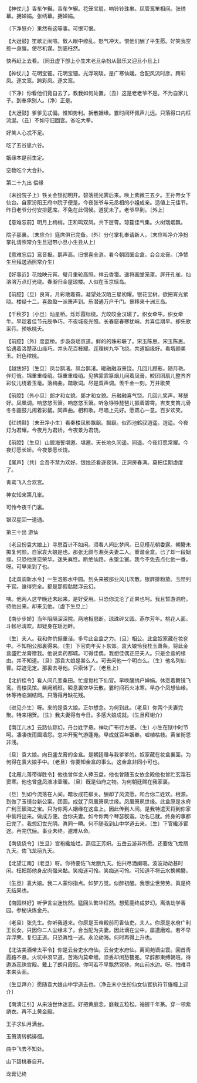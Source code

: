<!-- { "loadSidebar": true } -->
【神仗儿】香车乍辗。香车乍辗。花笼宝扇。响铃铃珠串。凤管鸾笙相间。张绣幕。拥婵娟。张绣幕。拥婵娟。

〔下净怒介〕果然有这等事。可恨可恨。 

【大迓鼓】笙歌正闹喧。敎人眼中缭乱。怒气冲天。恨他们酬了平生愿。好笑我空惹一身膻。使尽机谋。到底枉然。

快再赶上去看。〔同丑虚下卽上小生末老旦杂扮从鼓乐又迎旦小旦上〕 

【神仗儿】花明宝钿。花明宝钿。光浮琬琰。是广寒仙媛。合配风流时彦。跨彩凤。逐文鸾。跨彩凤。逐文鸾。

〔下净〕你看他们竟自去了。教我如何处置。〔丑〕这是老老爷不是。不为自家儿子。到奉承别人。〔净〕正是。 

【大迓鼓】爹爹见忒偏。惟知势利。拆散姻缘。霎时间环佩声儿远。只落得口内枉流涎。〔丑〕不如守旧回宫。省吃大拳。

好笑人心忒不足。



吃了五谷思六谷。

姻缘本是前生定。



空敎吃个大合扑。 

第二十九出
偿缘

〔末扮院子上〕铁关金锁彻明开。碧落摇光霁后来。唤上紫微三五夕。王孙帝女下仙台。自家汾阳王府中院子便是。今夜张爷与元丞相的小姐成亲。适値上元佳节。昨日老爷分付安排筵席。不免在此伺候。道犹未了。老爷早到。〔外上〕 

【意难忘前】明月上梅梢。正和鸣双凤。共下层霄。琼筵佳气集。火树瑞烟飘。

院子那裏。〔末应介〕筵席俱已完备。〔外〕分付掌礼奉请新人。〔末应叫净介净扮掌礼请照常介生旦冠带小旦小生丑从上〕 

【意难忘后】鸾音报。鹊声高。旧恨喜全消。看今朝团圞金盒。会合龙膏。〔净赞生旦拜送酒照常介生〕 

【好事近】花烛映元宵。璧月重轮高照。祥云香霭。遥将画堂笼罩。屛开孔雀。灿溶溶万点灯光绕。春渐归金屋琼楼。人似在玉京瑶岛。

【前腔】〔旦〕良宵。月彩散璇霄。凝望处汉陌三星初耀。银花宝树。欲把宵光萦晓。楼疑十二。喜盈盈一派箫声到。乐潜通万户千门。景移来十洲三岛。

【千秋岁】〔小旦〕灿星桥。烁烁霞标绕。光皎皎金汉塡了。织女牵牛。织女牵牛。早趁着佳节元辰争巧。不夜城夜光照。长春窟春寒犹峭。共喜佳期早。却先歌采荇。预咏桃夭。

【前腔】〔外〕度蓝桥。步袅袅瑶京道。鲜的的珠彩联了。宋玉陈思。宋玉陈思。恰遇着洛楚巫山缘巧。并头花百枝耀。连理树九华飞绕。共道姻缘好。看壻颜美玉。妇色秾桃。

【越恁好】〔生旦〕凤台鹊渚。凤台鹊渚。暖融融淑景饶。几回儿顾影。随月艳。伴灯俏。锦重重绛绡。锦重重绛绡。见拂霏霏篆烟儿间着凤膏。皎团团扇儿整齐齐彩仗儿绕着玉毫。落梅曲。踏歌词。尽是双声调。羡千金一刻。万井歌笑

【前腔】〔外小旦〕郞才和女貌。郞才和女貌。乐融融喜气饶。几回儿笑声。琴瑟好。凤凰调。响悠悠玉箫。响悠悠玉箫。听急铮铮琵琶儿振着碧霄。吉支支笛儿骨冬冬画鼓儿闹着彩鳌。同声曲。相和歌。尽唱上元好。愿双心一意。百岁欢笑。

【红绣鞋】〔末丑净小生〕看秦楼凤影飘飖。飘飖。似西池鹤驭逍遥。逍遥。今夜灯为君耀。今夜月为君娇。今夜景为君饶。

【前腔】〔生旦〕山盟海誓堪邀。堪邀。天长地久同遥。同遥。今夜灯愿常耀。今夜灯愿长娇。今夜景愿长饶。

【尾声】〔共〕金吾不禁为欢好。银烛还看逐夜销。正洞房春满。莫把佳期虚度了。

靑鸾飞入合欢宫。



神女知来第几峯。

可怜今夜千门裏。



银汉星回一道通。 

第三十出
游仙

〔老旦扮袁大娘上〕寻思百计不如闲。须看人间比梦间。已见槿花朝委露。朝簪未掷复何颜。自家袁大娘是也。那张无颇与湘英夫妻二人。重谐金盒。已了却一段姻缘。只恐他贪恋荣华。迷失眞性。断绝仙路。永堕尘寰。我今不免去点化他一番。呀。可早来到了也。 

【北双调新水令】一生泡影水中圆。到头来被那业风儿吹散。银屛排粉黛。玉陛列千官。谁得完全。都是那假骷髅浮云幻。

咦。他两人这早晚还未起来。是好受用。只恐你沈沦了正果也呵。我且暂游洞府。待他出来。却来见他。〔虚下生旦上〕 

【南步步娇】当年阻隔深深院。两地相思断。琼珠碎又圆。燕尔芳年。桃花人面。斗帐尽淸欢。却疑身在瑶池畔。

〔生〕夫人。我和你伉俪重谐。多亏此金盒之力。〔旦〕相公。此盒奴家藏在妆奁中。不知相公那裏得来。〔生〕下官向年买卜东郊。袁大娘怜我桂玉萧条。将此金盒盛贮龙膏赠我。他说卖药都城。可得佳偶。我想佳偶正应夫人。只是金盒的缘由。并不知道。〔旦〕那袁大娘是甚么人。可去问他一个明白么。〔生〕他名列仙曹。踪迹无定。那裏去寻他。只索休了。〔老旦上〕 

【北折桂令】看人间几变桑田。忙提觉柱下仙官。早唤醒绣户婵娟。休恋着舞镜飞鸾。靑楼凤馆。紫阙鹓班。瞬息裏空华云散。霎时间石火冰寒。早办个凤想仙缘。休等待临渊结网。只落得月缺花残。

〔进见介生〕呀。来的是袁大娘。正尔想念。为何到此。〔老旦〕你两个夫妻完聚。特来相贺。〔生〕我夫妻得有今日。多感大娘成就。〔生旦拜谢介〕 

【南江儿水】云路仙踪幻。丹台姓字悬。神功广布行方便。〔生〕小生在狱中时节呵。凄凄夜雨圜墙怨。忽冲开寃气游蓬苑。早成就百年姻眷。嘘植枯枝。黄雀衔恩非浅。

〔旦〕袁大娘。向日盛龙膏的金盒。是朝廷赠与我爹爹的。奴家藏在妆盒裏面。为何得在袁大娘手中。〔老旦〕你要知金盒的事么。这金盒非同小可也。 

【北雁儿落带得胜令】他也曾伴金人捧玉盘。他也曾随玉女依金殿他也曾贮玄霜石窦寒。他也曾盛凤液冰壶暖。〔旦〕旣是仙府之物。为何朝廷赐在我家裏。 

〔旦〕到如今流落在人间。暗妆成花柳关。酬却了风流愿。和合你二姓欢。根源。到做了玉镜台新公案。团圆。成就了凤凰箫夙世缘。凤凰箫夙世缘。此盒原是水府广利王鎭海之宝。只为你两人姻缘在这盒上。因此传到人间。是我特遣天将到你家中偷将出来。做成方便。合你夫妻。如今你两个琴瑟旣谐。功名已就。终身的事都已完了。我想幻世光阴。眞同一瞬。何不随我到山中学道去来。〔生〕下官纔涉宦途。再完伉俪。事业未终。遽难从命。 

【南侥侥令】〔生旦〕宫袍纔灿烂。燕侣正芳姸。五岳云游非所愿。还要佐飞龙丽九天。佐飞龙丽九天。

【北望江南】〔老旦〕呀。你待要佐飞龙丽九天。怕兴尽酒阑珊。波波劫劫甚时闲。枉把那他身皮肉强来黏。笑痴迷可怜。笑痴迷可怜。可知道不将云水换朝簪。

〔生旦〕袁大娘。我二人蒙你指点。如梦方觉。似醉初醒。我想尘世劳劳。眞是终无结果也。 

【南园林好】听伊言尘迷恍然。猛回头繁华枉然。想蕉鹿终成梦幻。离浩劫学香园。参秘诀炼金丹。

〔老旦〕张先生。你听我道来。你原是玉帝殿前司香仙吏。夫人。你原是水府广利王长女。只因你二人尘缘未了。合当配为夫妻。因此谪在尘中。屡遭磨难。若不早弃浮荣。复归正道。只恐眞性一迷。永沦劫海。何时再得上升也。 

【北沽美酒带太平令】你是云台吏水府仙。云台吏水府仙。离阆苑谪尘寰。回首靑霞路不悬。火坑中须早道。苦海内莫牵缠。须丢却闲愁簪冕。早辞那束缚朝班。待遨游蕊珠宫殿。戴上了朗月霞冠。你呵若不早飘然驾骖。向山前水边。呀。怕难寻本来头面。

〔生旦拜介〕愿随袁大娘山中学道去也。〔净丑末小生扮仙女仙官执符节旛幢上迎介〕 

【南淸江引】从来浊世休迷恋。好把黄庭念。庭栽五粒松。袖握千年篆。穿一领紫绡衣。再不上黄金殿。

王子求仙月满台。



玉箫淸转鹤徘徊。

曲中飞去不知处。



山下碧桃春自开。 

龙膏记终 
